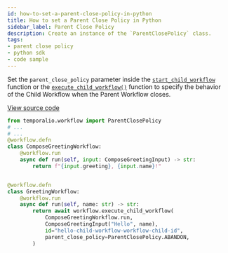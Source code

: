 ```yaml
---
id: how-to-set-a-parent-close-policy-in-python
title: How to set a Parent Close Policy in Python
sidebar_label: Parent Close Policy
description: Create an instance of the `ParentClosePolicy` class.
tags:
- parent close policy
- python sdk
- code sample
---
```


<!-- DO NOT EDIT THIS FILE DIRECTLY.
THIS FILE IS GENERATED from https://github.com/temporalio/documentation-samples-python/blob/main/your_child_workflow/your_child_workflow_dacx.py. -->

Set the `parent_close_policy` parameter inside the [`start_child_workflow`](https://python.temporal.io/temporalio.workflow.html#start_child_workflow) function or the [`execute_child_workflow()`](https://python.temporal.io/temporalio.workflow.html#execute_child_workflow) function to specify the behavior of the Child Workflow when the Parent Workflow closes.

<a class="dacx-source-link" href="https://github.com/temporalio/documentation-samples-python/blob/main/your_child_workflow/your_child_workflow_dacx.py">View source code</a>

```python
from temporalio.workflow import ParentClosePolicy
# ...
# ...
@workflow.defn
class ComposeGreetingWorkflow:
    @workflow.run
    async def run(self, input: ComposeGreetingInput) -> str:
        return f"{input.greeting}, {input.name}!"


@workflow.defn
class GreetingWorkflow:
    @workflow.run
    async def run(self, name: str) -> str:
        return await workflow.execute_child_workflow(
            ComposeGreetingWorkflow.run,
            ComposeGreetingInput("Hello", name),
            id="hello-child-workflow-workflow-child-id",
            parent_close_policy=ParentClosePolicy.ABANDON,
        )
```
